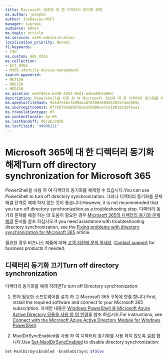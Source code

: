 ```yaml
---
title: Microsoft 365에 대 한 디렉터리 동기화 해제
ms.author: josephd
author: JoeDavies-MSFT
manager: laurawi
audience: Admin
ms.topic: article
ms.service: o365-administration
localization_priority: Normal
f1.keywords:
- CSH
ms.custom: Adm_O365
ms.collection:
- Ent_O365
- M365-identity-device-management
search.appverid:
- MET150
- MOE150
- MED150
ms.assetid: ee5f861e-bd48-4267-83d1-a4ead4b4a00d
description: PowerShell을 사용 하 여 Microsoft 365에 대 한 디렉터리 동기화를 해제 하는 방법을 알아봅니다.
ms.openlocfilehash: 935d7e26c7b99aba876500e6b9d428557aed5b9c
ms.sourcegitcommit: 0f7607b5e88b78ae250900ce7ce1b019cd245aa1
ms.translationtype: MT
ms.contentlocale: ko-KR
ms.lasthandoff: 06/26/2020
ms.locfileid: "44906211"
---
```

# <a name="turn-off-directory-synchronization-for-microsoft-365"></a><span data-ttu-id="e9527-103">Microsoft 365에 대 한 디렉터리 동기화 해제</span><span class="sxs-lookup"><span data-stu-id="e9527-103">Turn off directory synchronization for Microsoft 365</span></span>
<span data-ttu-id="e9527-104">PowerShell을 사용 하 여 디렉터리 동기화를 해제할 수 있습니다.</span><span class="sxs-lookup"><span data-stu-id="e9527-104">You can use PowerShell to turn off directory synchronization.</span></span> <span data-ttu-id="e9527-105">그러나 디렉터리 동기화를 문제 해결 단계로 해제 하지 않는 것이 좋습니다.</span><span class="sxs-lookup"><span data-stu-id="e9527-105">However, it is not recommended that you turn off directory synchronization as a troubleshooting step.</span></span> <span data-ttu-id="e9527-106">디렉터리 동기화 문제를 해결 하는 데 도움이 필요한 경우 [Microsoft 365의 디렉터리 동기화 문제 해결](fix-problems-with-directory-synchronization.md) 문서를 참조 하십시오.</span><span class="sxs-lookup"><span data-stu-id="e9527-106">If you need assistance with troubleshooting directory synchronization, see the [Fixing problems with directory synchronization for Microsoft 365](fix-problems-with-directory-synchronization.md) article.</span></span> 
  
<span data-ttu-id="e9527-107">필요한 경우 비즈니스 제품에 대해 [고객 지원에 문의 하세요](https://support.office.com/article/32a17ca7-6fa0-4870-8a8d-e25ba4ccfd4b) .</span><span class="sxs-lookup"><span data-stu-id="e9527-107">[Contact support](https://support.office.com/article/32a17ca7-6fa0-4870-8a8d-e25ba4ccfd4b) for business products if needed.</span></span>
  
## <a name="turn-off-directory-synchronization"></a><span data-ttu-id="e9527-108">디렉터리 동기화 끄기</span><span class="sxs-lookup"><span data-stu-id="e9527-108">Turn off directory synchronization</span></span>  
<span data-ttu-id="e9527-109">디렉터리 동기화를 해제 하려면</span><span class="sxs-lookup"><span data-stu-id="e9527-109">To turn off Directory synchronization:</span></span>
  
1. <span data-ttu-id="e9527-110">먼저 필요한 소프트웨어를 설치 하 고 Microsoft 365 구독에 연결 합니다.</span><span class="sxs-lookup"><span data-stu-id="e9527-110">First, install the required software and connect to your Microsoft 365 subscription.</span></span> <span data-ttu-id="e9527-111">자세한 내용은 [Windows PowerShell 용 Microsoft Azure Active Directory 모듈을 사용 하 여 연결](https://docs.microsoft.com/office365/enterprise/powershell/connect-to-office-365-powershell#connect-with-the-microsoft-azure-active-directory-module-for-windows-powershell)을 참조 하십시오.</span><span class="sxs-lookup"><span data-stu-id="e9527-111">For instructions, see [Connect with the Microsoft Azure Active Directory Module for Windows PowerShell](https://docs.microsoft.com/office365/enterprise/powershell/connect-to-office-365-powershell#connect-with-the-microsoft-azure-active-directory-module-for-windows-powershell).</span></span>
    
2. <span data-ttu-id="e9527-112">MsolDirSyncEnabled을 사용 하 여 디렉터리 동기화를 사용 하지 않도록 [설정](https://go.microsoft.com/fwlink/p/?LinkId=821939) 합니다.</span><span class="sxs-lookup"><span data-stu-id="e9527-112">Use [Set-MsolDirSyncEnabled](https://go.microsoft.com/fwlink/p/?LinkId=821939) to disable directory synchronization:</span></span> 
    
  ```powershell
  Set-MsolDirSyncEnabled -EnableDirSync $false
  ```

